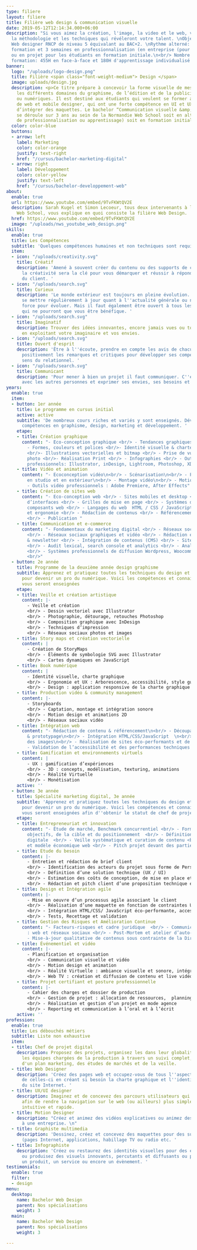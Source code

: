 ```yaml
---
type: filiere
layout: filiere
title: Filière web design & communication visuelle
date: 2019-05-12T12:14:34.000+06:00
description: "Si vous aimez la création, l'image, la video et le web, venez apprendre
  la méthodologie et les techniques qui révéleront votre talent. \nObjectif :  titre
  Web designer RNCP de niveau 5 équivalant au BAC+2. \nRythme alterné: 1 semaine en
  formation et 3 semaines en professionnalisation (en entreprise (pour les alternants)
  ou en projet pour les étudiants en formation initiale.\n<br/> Nombre d'heures de
  formation: 455H en face-à-face et 180H d'apprentissage individualisé en FOAD"
banner:
  logo: "/uploads/logo-design.png"
  title: Filière <span class="font-weight-medium"> Design </span>
  image: uploads/design.jpg
  description: <p>Ce titre prépare à concevoir la forme visuelle de messages dans
    les différents domaines du graphisme, de l’édition et de la publicité, imprimés
    ou numériques. Il est destiné aux étudiants qui veulent se former aux métiers
    de web et mobile designer, qui ont une forte compétence en UI et UX et capables
    d’intégrer des maquettes. Le bachelor “Communication visuelle &amp; Webdesign"
    se déroule sur 3 ans au sein de la Normandie Web School soit en alternance (contrat
    de professionnalisation ou apprentissage) soit en formation initiale.</p>
  color: color-blue
  buttons:
  - arrow: left
    label: Marketing
    color: color-orange
    justify: text-right
    href: "/cursus/bachelor-marketing-digital"
  - arrow: right
    label: Développement
    color: color-yellow
    justify: text-left
    href: "/cursus/bachelor-developpement-web"
about:
  enable: true
  url: https://www.youtube.com/embed/9TvFKWtQV2E
  description: Sarah Kugel et Simon Lecoeur, tous deux intervenants à la Normandie
    Web School, vous explique en quoi consiste la filière Web Design.
  href: https://www.youtube.com/embed/9TvFKWtQV2E
  image: "/uploads/nws_youtube_web_design.png"
skills:
  enable: true
  title: Les Compétences
  subtitle: 'Quelques compétences humaines et non techniques sont requises. '
  item:
  - icon: "/uploads/creativity.svg"
    title: Créatif
    description: 'Amené à souvent créer du contenu ou des supports de communication,
      la créativité sera la clé pour vous démarquer et réussir à répondre aux attentes
      du client. '
  - icon: "/uploads/search.svg"
    title: Curieux
    description: 'Le monde extérieur est toujours en pleine évolution. Il faut donc
      se mettre régulièrement à jour quant à l''actualité générale ou numérique. Une
      force pour évoluer. Mais il faut également être ouvert à tous les cours proposés
      qui ne pourront que vous être bénéfique. '
  - icon: "/uploads/search.svg"
    title: Imaginatif
    description: Trouver des idées innovantes, encore jamais vues ou toutes récentes
      en exploitant votre imaginaire et vos envies.
  - icon: "/uploads/search.svg"
    title: Ouvert d'esprit
    description: 'Être à l''écoute, prendre en compte les avis de chacun, accepter
      positivement les remarques et critiques pour développer ses compétences et son
      sens du relationnel. '
  - icon: "/uploads/search.svg"
    title: Communicant
    description: 'Pour mener à bien un projet il faut communiquer. C''est à dire échanger
      avec les autres personnes et exprimer ses envies, ses besoins et ses attentes. '
years:
  enable: true
  item:
  - button: 1er année
    title: Le programme en cursus initial
    active: active
    subtitle: 'De nombreux cours riches et variés y sont enseignés. Développez vos
      compétences en graphisme, design, marketing et développement. '
    etape:
    - title: Création graphique
      content: "- Eco-conception graphique <br/> - Tendances graphiques & veille <br/>
        - Formes, couleurs et polices <br/>- Identité visuelle & charte graphique
        <br/>- Illustrations vectorielles et bitmap <br/> - Prise de vue et retouches
        photo <br/>- Réalisation Print <br/> - Infographies <br/> - Outils graphiques
        professionnels: Illustrator, inDesign, Lightroom, Photoshop, XD"
    - title: Vidéo et animation
      content: "- Ecoconception vidéo\n<br/> - Scénarisation\n<br/> - Prise de vue
        en studio et en extérieur\n<br/> - Montage vidéo\n<br/> - Motion Design \n<br/>
        - Outils vidéo professionnels : Adobe Premiere, After Effects"
    - title: Création de sites web
      content: "- Eco-conception web <br/> - Sites mobiles et desktop <br/> - Conception
        d’interfaces <br/> - Grilles de mise en page <br/> - Systèmes de design et
        composants web <br/> - Langages du web  HTML / CSS / JavaScript <br/> - Accessibilité
        et ergonomie <br/> - Rédaction de contenus <br/> - Référencement naturel (SEO)
        <br/> - Publication "
    - title: Communication et e-commerce
      content: "- Fondamentaux du marketing digital <br/> - Réseaux sociaux professionnels
        <br/> - Réseaux sociaux graphiques et vidéo <br/> - Rédaction et envoi e-mailing
        & newsletter <br/> - Intégration de contenus (CMS) <br/> - Sites e-commerce
        <br/> - Audit lexical, search console et analytics <br/> - Analyse d'éco performance
        <br/> - Systèmes professionnels de diffusion Wordpress, Woocommerce, Sendinblue
        <br/>"
  - button: 2e année
    title: Programme de la deuxième année design graphisme
    subtitle: Apprenez et pratiquez toutes les techniques du design et du graphisme
      pour devenir un pro du numérique. Voici les compétences et connaissances qui
      vous seront enseignées
    etape:
    - title: Veille et création artistique
      content: |-
        - Veille et création
        <br/> - Dessin vectoriel avec Illustrator
        <br/> - Photographie, détourage, retouches Photoshop
        <br/> - Composition graphique avec InDesign
        <br/> - Techniques d’impression
        <br/> - Réseaux sociaux photos et images
    - title: Story maps et création vectorielle
      content: |
        - Création de StoryMaps
        <br/> - Éléments de symbologie SVG avec Illustrator
        <br/> - Cartes dynamiques en JavaScript
    - title: Book numérique
      content: |
        - Identité visuelle, charte graphique
        <br/> - Ergonomie et UX : Arborescence, accessibilité, style guide, zoning, wireframe
        <br/> - Design : application responsive de la charte graphique et du style guide, UI, maquettage, typographie / pictos et boutons
    - title: Production vidéo & community management
      content: |-
        - Storyboards
        <br/> - Captation, montage et intégration sonore
        <br/> - Motion design et animations 2D
        <br/> - Réseaux sociaux vidéo
    - title: Intégration web
      content: "- Rédaction de contenu & référencement\n<br/> - Découpage de maquette
        & prototypage\n<br/> - Intégration HTML/CSS/JavaScript  \n<br/> - Optimisation
        des images\n<br/> - Réalisation de sites éco-performants et de CMS (Wordpress)\n<br/>
        - Validation de l’accessibilité et des performances techniques et environnementales"
    - title: Gamification et environnements virtuels
      content: |
        - UX : gamification d’expériences
        <br/> - 3D : concepts, modélisation, texturing, animations
        <br/> - Réalité Virtuelle
        <br/> - Monétisation
    active: ''
  - button: 3e année
    title: Spécialité marketing digital, 3e année
    subtitle: 'Apprenez et pratiquez toutes les techniques du design et du graphisme
      pour devenir un pro du numérique. Voici les compétences et connaissances qui
      vous seront enseignées afin d''obtenir le statut de chef de projet digital. '
    etape:
    - title: Entrepreneuriat et innovation
      content: "- Étude de marché, Benchmark concurrentiel <br/> - Formalisation des
        objectifs, de la cible et du positionnement  <br/> - Définition d’une stratégie
        digitale  <br/> - Veille systématique et curation de contenu <br/> - Écoresponsabilité
        et modèle économique web <br/> - Pitch projet devant des parties prenantes"
    - title: Etude du besoin
      content: |-
        - Entretien et rédaction de brief client
        <br/> - Identification des acteurs du projet sous forme de Personas
        <br/> - Définition d’une solution technique (UX / UI)
        <br/> - Estimation des coûts de conception, de mise en place et de suivi
        <br/> - Rédaction et pitch client d’une proposition technique et commerciale
    - title: Design et Intégration agile
      content: |-
        - Mise en oeuvre d’un processus agile associant le client
        <br/> - Réalisation d’une maquette en fonction de contraintes UX/UI
        <br/> - Intégration HTML/CSS/ JavaScript éco-performante, accessible et adaptative
        <br/> - Tests, Recettage et validation
    - title: Gestion des Risques et Amélioration Continue
      content: "- Facteurs-risques et cadre juridique  <br/> - Communication de crise
        : web et réseaux sociaux <br/> - Post-Mortem et atelier d’auto-critique <br/>
        - Mise-à-jour qualitative de contenus sous contrainte de la Direction Artistique"
    - title: Événementiel et vidéo
      content: |-
        - Planification et organisation
        <br/> - Communication visuelle et vidéo
        <br/> - Motion design et animation
        <br/> - Réalité Virtuelle : ambiance visuelle et sonore, intégration avec Unity
        <br/> - Web TV : création et diffusion de contenu et live vidéo
    - title: Projet certifiant et posture professionnelle
      content: |-
        - Cahier des charges et dossier de production
        <br/> - Gestion de projet : allocation de ressources,  planning et budget
        <br/> - Réalisation et gestion d’un projet en mode agence
        <br/> - Reporting et communication à l’oral et à l’écrit
    active: ''
profession:
  enable: true
  title: Les débouchés métiers
  subtitle: Liste non exhaustive
  item:
  - title: Chef de projet digital
    description: Proposez des projets, organisez les dans leur globalité et accompagnez
      les équipes chargées de la production à travers un suivi complet, la création
      d'un plan marketing, des études de marchés et de la veille.
  - title: Web Designer
    description: 'Créez des pages web et occupez-vous de tous l''aspects graphiques
      de celles-ci en créant si besoin la charte graphique et l''identité visuelle
      du site Internet. '
  - title: UX/UI designer
    description: Imaginez et de concevez des parcours utilisateurs qui créent de l'émotion
      afin de rendre la navigation sur le web (ou ailleurs) plus simple, désirable,
      intuitive et rapide.
  - title: Motion Designer
    description: "Créez et animez des vidéos explicatives ou animez des visuels propres
      à une entreprise. \n"
  - title: Graphiste multimedia
    description: 'Dessinez, créez et concevez des maquettes pour des supports numérique
      (pages Internet, applications, habillage TV ou radio etc. '
  - title: Infographiste
    description: 'Créez ou restaurez des identités visuelles pour des entreprises
      ou produisez des visuels innovants, percutants et diffusants ou promouvants
      un produit, un service ou encore un évènement. '
testimonials:
  enable: true
  filter:
  - design
menu:
  desktop:
    name: Bachelor Web Design
    parent: Nos spécialisations
    weight: 3
  main:
    name: Bachelor Web Design
    parent: Nos spécialisations
    weight: 3

---
```

